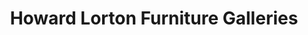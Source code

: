 ---
title: "Howard Lorton Furniture Galleries"
url: /denver/howard-lorton-furniture-galleries/
shop: furniture
---